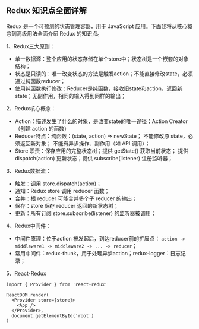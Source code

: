 ## Redux 知识点全面详解

Redux 是一个可预测的状态管理容器，用于 JavaScript 应用。下面我将从核心概念到高级用法全面介绍 Redux 的知识点。

1、Redux三大原则：
- 单一数据源：整个应用的状态存储在单个store中；状态树是一个嵌套的对象结构；
- 状态是只读的：唯一改变状态的方法是触发action；不能直接修改state，必须通过纯函数reducer；
- 使用纯函数执行修改：Reducer是纯函数，接收旧state和action，返回新state；无副作用，相同的输入得到同样的输出；

2、Redux核心概念：
- Action：描述发生了什么的对象，是改变state的唯一途径；Action Creator（创建 action 的函数）
- Reducer特点：纯函数：(state, action) => newState； 不能修改原 state，必须返回新对象； 不能有异步操作、副作用（如 API 调用）；
- Store 职责：保存应用的完整状态树；提供 getState() 获取当前状态； 提供 dispatch(action) 更新状态；提供 subscribe(listener) 注册监听器；

3、Redux数据流：
- 触发：调用 store.dispatch(action)；
- 通知：Redux store 调用 reducer 函数；
- 合并：根 reducer 可能合并多个子 reducer 的输出；
- 保存：store 保存 reducer 返回的新状态树；
- 更新：所有订阅 store.subscribe(listener) 的监听器被调用；

4、Redux中间件：
- 中间件原理：位于action 被发起后，到达reducer前的扩展点： `action -> middleware1 -> middleware2 -> ... -> reducer`；
- 常用中间件：redux-thunk，用于处理异步action；redux-logger：日志记录；

5、React-Redux
```
import { Provider } from 'react-redux'

ReactDOM.render(
  <Provider store={store}>
    <App />
  </Provider>,
  document.getElementById('root')
)
```





